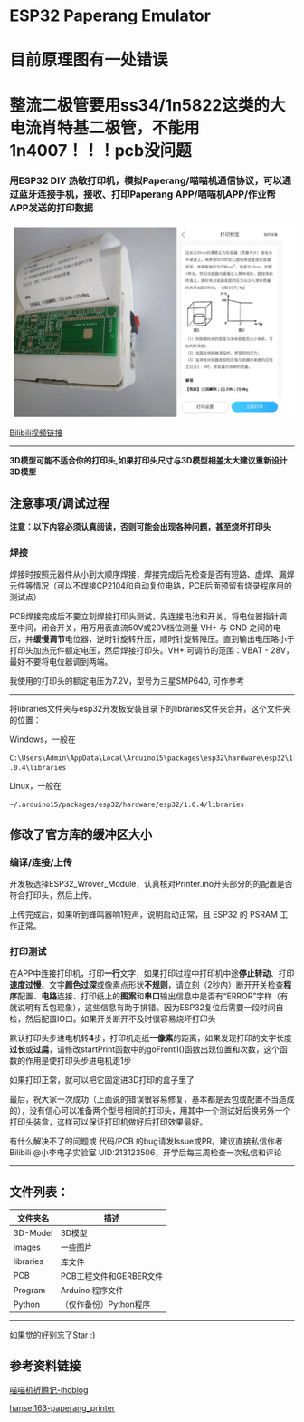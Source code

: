 # ESP32 Paperang Emulator

# 目前原理图有一处错误

# 整流二极管要用ss34/1n5822这类的大电流肖特基二极管，不能用1n4007！！！pcb没问题

### 用ESP32 DIY 热敏打印机，模拟Paperang/喵喵机通信协议，可以通过蓝牙连接手机，接收、打印Paperang APP/喵喵机APP/作业帮APP发送的打印数据

![封面](https://github.com/1452206376/ESP32-Paperang-Emulator/blob/master/images/main.png )

[Bilibili视频链接](https://www.bilibili.com/video/BV1v54y127xZ )

-----

**3D模型可能不适合你的打印头,如果打印头尺寸与3D模型相差太大建议重新设计3D模型**

## 注意事项/调试过程

**注意：以下内容必须认真阅读，否则可能会出现各种问题，甚至烧坏打印头**

### 焊接

焊接时按照元器件从小到大顺序焊接，焊接完成后先检查是否有短路、虚焊、漏焊元件等情况（可以不焊接CP2104和自动复位电路，PCB后面预留有烧录程序用的测试点）

PCB焊接完成后不要立刻焊接打印头测试，先连接电池和开关，将电位器指针调至中间，闭合开关，用万用表直流50V或20V档位测量 VH+ 与 GND 之间的电压，并**缓慢调节**电位器，逆时针旋转升压，顺时针旋转降压。直到输出电压略小于打印头加热元件额定电压，然后焊接打印头。VH+ 可调节的范围：VBAT - 28V，最好不要将电位器调到两端。

我使用的打印头的额定电压为7.2V，型号为三星SMP640, 可作参考

------

将libraries文件夹与esp32开发板安装目录下的libraries文件夹合并，这个文件夹的位置：

Windows，一般在

`C:\Users\Admin\AppData\Local\Arduino15\packages\esp32\hardware\esp32\1.0.4\libraries`

Linux，一般在

`~/.arduino15/packages/esp32/hardware/esp32/1.0.4/libraries`

修改了官方库的缓冲区大小
-----

### 编译/连接/上传

开发板选择ESP32_Wrover_Module，认真核对Printer.ino开头部分的的配置是否符合打印头，然后上传。

上传完成后，如果听到蜂鸣器响1短声，说明启动正常，且 ESP32 的 PSRAM 工作正常。

### 打印测试

在APP中连接打印机，打印**一行**文字，如果打印过程中打印机中途**停止转动**、打印**速度过慢**、文字**颜色过深**或像素点形状**不规则**，请立刻（2秒内）断开开关检查**程序**配置、**电路**连接、打印纸上的**图案**和**串口**输出信息中是否有“ERROR”字样（有就说明有丢包现象），这些信息有助于排错。因为ESP32复位后需要一段时间自检，然后配置IO口。如果开关断开不及时很容易烧坏打印头

默认打印头步进电机转**4**步，打印机走纸**一像素**的距离，如果发现打印的文字长度**过长**或**过扁**，请修改startPrint函数中的goFront1()函数出现位置和次数，这个函数的作用是使打印头步进电机走1步

如果打印正常，就可以把它固定进3D打印的盒子里了

最后，祝大家一次成功（上面说的错误很容易修复，基本都是丢包或配置不当造成的），没有信心可以准备两个型号相同的打印头，用其中一个测试好后换另外一个打印头装盒，这样可以保证打印机做好后打印效果最好。

有什么解决不了的问题或 代码/PCB 的bug请发Issue或PR。建议直接私信作者Bilibili @小李电子实验室  UID:213123506，开学后每三周检查一次私信和评论

-----
## 文件列表：
|文件夹名|描述|
|--|--|
|3D-Model|3D模型|
|images|一些图片|
|libraries|库文件|
|PCB|PCB工程文件和GERBER文件|
|Program|Arduino 程序文件|
|Python|（仅作备份）Python程序|
-----

如果觉的好别忘了Star :)

## 参考资料链接

[喵喵机折腾记-ihcblog](https://www.ihcblog.com/miaomiaoji/ )

[hansel163-paperang_printer](https://github.com/hansel163/paperang_printer )
